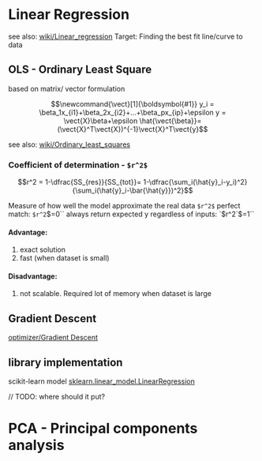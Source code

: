 # Linear Regression
see also:
[wiki/Linear_regression](https://en.wikipedia.org/wiki/Linear_regression)
Target: Finding the best fit line/curve to data
## OLS - Ordinary Least Square
based on matrix/ vector formulation
```math
\newcommand{\vect}[1]{\boldsymbol{#1}}
y_i = \beta_1x_{i1}+\beta_2x_{i2}+...+\beta_px_{ip}+\epsilon

y = \vect{X}\beta+\epsilon

\hat{\vect{\beta}}=(\vect{X}^T\vect{X})^{-1}\vect{X}^T\vect{y}
```
see also:
[wiki/Ordinary_least_squares](https://en.wikipedia.org/wiki/Ordinary_least_squares)
### Coefficient of determination - `$r^2$`
```math
r^2 = 1-\dfrac{SS_{res}}{SS_{tot}}= 1-\dfrac{\sum_i(\hat{y}_i-y_i)^2}{\sum_i(\hat{y}_i-\bar{\hat{y}})^2}
```
Measure of how well the model approximate the real data
`$r^2$`
perfect match: `$r^2`$=0``
always return expected y regardless of inputs: `$r^2`$=1``

#### Advantage:  
1. exact solution
2. fast (when dataset is small)
#### Disadvantage:  
1. not scalable. Required lot of memory when dataset is large
## Gradient Descent
[optimizer/Gradient Descent](../basic/optimizer.html#gradient-descent)


## library implementation
scikit-learn model
[sklearn.linear_model.LinearRegression](https://scikit-learn.org/stable/modules/generated/sklearn.linear_model.LinearRegression.html)

// TODO: where should it put?
# PCA - Principal components analysis